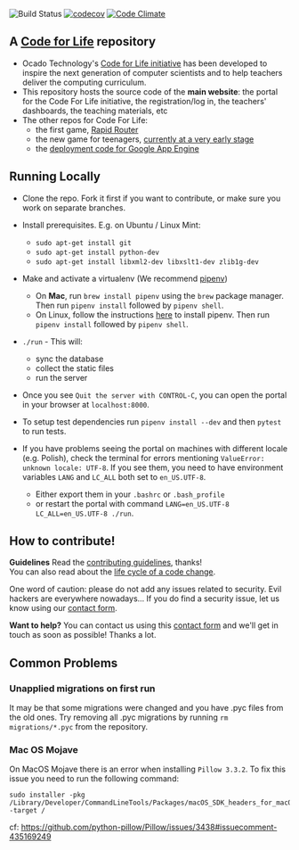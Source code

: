 ![Build Status](https://github.com/ocadotechnology/codeforlife-portal/workflows/CI%2FCD/badge.svg)
[![codecov](https://codecov.io/gh/ocadotechnology/codeforlife-portal/branch/master/graph/badge.svg)](https://codecov.io/gh/ocadotechnology/codeforlife-portal)
[![Code Climate](https://codeclimate.com/github/ocadotechnology/codeforlife-portal/badges/gpa.svg)](https://codeclimate.com/github/ocadotechnology/codeforlife-portal)

## A [Code for Life](https://www.codeforlife.education/) repository

- Ocado Technology's [Code for Life initiative](https://www.codeforlife.education/) has been developed to inspire the next generation of computer scientists and to help teachers deliver the computing curriculum.
- This repository hosts the source code of the **main website**: the portal for the Code For Life initiative, the registration/log in, the teachers' dashboards, the teaching materials, etc
- The other repos for Code For Life:
  - the first game, [Rapid Router](https://github.com/ocadotechnology/rapid-router)
  - the new game for teenagers, [currently at a very early stage](https://github.com/ocadotechnology/aimmo)
  - the [deployment code for Google App Engine](https://github.com/ocadotechnology/codeforlife-deploy-appengine)

## Running Locally

- Clone the repo. Fork it first if you want to contribute, or make sure you work on separate branches.
- Install prerequisites. E.g. on Ubuntu / Linux Mint:
  - `sudo apt-get install git`
  - `sudo apt-get install python-dev`
  - `sudo apt-get install libxml2-dev libxslt1-dev zlib1g-dev`
- Make and activate a virtualenv (We recommend [pipenv](<(https://docs.pipenv.org/)>))
  - On **Mac**, run `brew install pipenv` using the `brew` package manager. Then run `pipenv install` followed by `pipenv shell`.
  - On Linux, follow the instructions [here](https://docs.pipenv.org/install/#installing-pipenv) to install pipenv. Then run `pipenv install` followed by `pipenv shell`.
- `./run` - This will:
  - sync the database
  - collect the static files
  - run the server
- Once you see `Quit the server with CONTROL-C`, you can open the portal in your browser at `localhost:8000`.

- To setup test dependencies run `pipenv install --dev` and then `pytest` to run tests.

- If you have problems seeing the portal on machines with different locale (e.g. Polish), check the terminal for errors mentioning `ValueError: unknown locale: UTF-8`. If you see them, you need to have environment variables `LANG` and `LC_ALL` both set to `en_US.UTF-8`.
  - Either export them in your `.bashrc` or `.bash_profile`
  - or restart the portal with command `LANG=en_US.UTF-8 LC_ALL=en_US.UTF-8 ./run`.

## How to contribute!

**Guidelines** Read the [contributing guidelines](CONTRIBUTING.md), thanks!<br>
You can also read about the [life cycle of a code change](docs/life-cycle-of-a-code-change.md).

One word of caution: please do not add any issues related to security. Evil hackers are everywhere nowadays... If you do find a security issue, let us know using our [contact form][c4l-contact-form].

**Want to help?** You can contact us using this [contact form][c4l-contact-form] and we'll get in touch as soon as possible! Thanks a lot.

## Common Problems

### Unapplied migrations on first run

It may be that some migrations were changed and you have .pyc files from the old ones. Try removing all .pyc migrations by running `rm migrations/*.pyc` from the repository.

### Mac OS Mojave

On MacOS Mojave there is an error when installing `Pillow 3.3.2`.
To fix this issue you need to run the following command:

```
sudo installer -pkg /Library/Developer/CommandLineTools/Packages/macOS_SDK_headers_for_macOS_10.14.pkg -target /
```

cf: https://github.com/python-pillow/Pillow/issues/3438#issuecomment-435169249

[c4l-contact-form]: https://www.codeforlife.education/help/#contact
